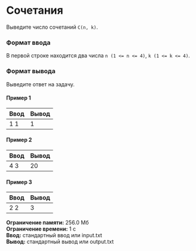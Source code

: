 # Сочетания

Выведите число сочетаний `C(n, k)`.

### Формат ввода

В первой строке находится два числа `n (1 <= n <= 4)`, `k (1 <= k <= 4)`.

### Формат вывода

Выведите ответ на задачу.

#### Пример 1

| Ввод | Вывод |
|------|-------|
| 1 1  | 1     |

#### Пример 2

| Ввод | Вывод |
|------|-------|
| 4 3  | 20    |

#### Пример 3

| Ввод | Вывод |
|------|-------|
| 2 2  | 3     |

**Ограничение памяти:** 256.0 Мб  
**Ограничение времени:** 1 с  
**Ввод:** стандартный ввод или input.txt  
**Вывод:** стандартный вывод или output.txt



